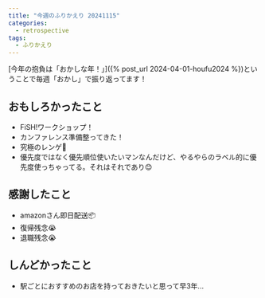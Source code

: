 ```yaml
---
title: "今週のふりかえり 20241115"
categories:
  - retrospective
tags:
  - ふりかえり
---
```


[今年の抱負は「おかしな年！」]({% post_url 2024-04-01-houfu2024 %})ということで毎週「おかし」で振り返ってます！  

## おもしろかったこと

- FiSH!ワークショップ！
- カンファレンス準備整ってきた！
- 究極のレンゲ🍜
- 優先度ではなく優先順位使いたいマンなんだけど、やるやらのラベル的に優先度使っちゃってる。それはそれであり😊

## 感謝したこと

- amazonさん即日配送📦
- 復帰残念😭
- 退職残念😭

## しんどかったこと

- 駅ごとにおすすめのお店を持っておきたいと思って早3年...
